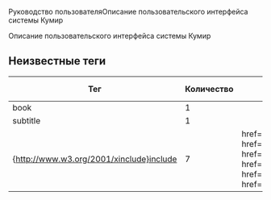 Руководство пользователяОписание пользовательского интерфейса системы Кумир

Описание пользовательского интерфейса системы Кумир


## Неизвестные теги

| Тег | Количество | Атрибуты | Родительские теги |
|-----|------------|----------|-------------------|
| book | 1 |  | None |
| subtitle | 1 |  | book |
| {http://www.w3.org/2001/xinclude}include | 7 | href='cources/cources.xml', href='editor/editor.xml', href='intro/highgrade.xml', href='mainwindow/without-tabs.xml', href='run/run.xml', href='secondarywindows/secondarywindows.xml', href='session/session.xml' | book |